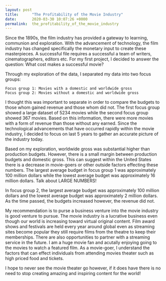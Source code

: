 ```yaml
---
layout: post
title:      "The Profitability of the Movie Industry"
date:       2020-03-30 10:07:26 +0000
permalink:  the_profitability_of_the_movie_industry
---
```



Since the 1890s, the film industry has provided a gateway to learning, communion and exploration. With the advancement of technology, the film industry has changed specifically the monetary input to create these masterpieces. A successful file requires a successful a team of writers, cinematographers, editors etc. For my first project, I decided to answer the question: What cost makes a successful movie?


Through my exploration of the data, I separated my data into two focus groups: 

    Focus group 1: Movies with a domestic and worldwide gross
    Focus group 2: Movies without a domestic and worldwide gross

I thought this was important to separate in order to compare the budgets to those whom gained revenue and those whom did not. The first focus group showed a large dataset of 5234 movies while the second focus group showed 367 movies. Based on this information, there were more movies with a form of revenue than those without any earned. Since the technological advancements that have occurred rapidly within the movie industry, I decided to focus on last 5 years to gather an accurate picture of the industry today.

Based on my exploration, worldwide gross was substantial higher than production budgets. However, there is a small margin between production budgets and domestic gross. This can suggest within the United States there is a decrease in movie-goers or other outside factors effecting these numbers. The largest average budget in focus group 1 was approximately 100 million dollars while the lowest average budget was approximately 16 million dollars. Talk about LARGE NUMBERS!

In focus group 2, the largest average budget was approximately 100 million dollars and the lowest average budget was approximately 2 million dollars.  As the time passed, the budgets increased however, the revenue did not.

My recommendation is to purse a business venture into the movie industry is good venture to pursue. The movie industry is a lucrative business even though our world is increasing toward virtual original content. Film award shows and festivals are held every year around global even as streaming sites become popular they still require films from the theatre to keep their memberships. There are also opportunities to partner with a streaming service in the future. I am a huge movie fan and acutally enjoying going to the movies to watch a featured film. As a movie-goer, I understand the factors that can effect individuals from attending movies theater such as high priced food and tickets. 

I hope to never see the movie theater go however, if it does have there is no need to stop creating amazing and inspiring content for the world! 

